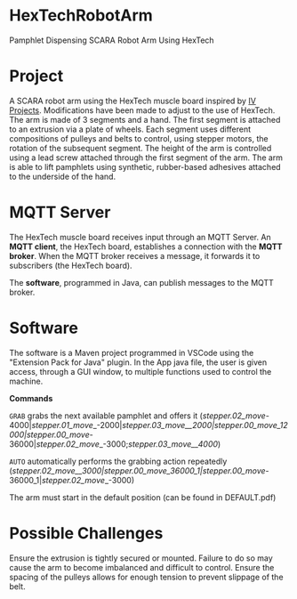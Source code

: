 # HexTechRobotArm
Pamphlet Dispensing SCARA Robot Arm Using HexTech

# Project
A SCARA robot arm using the HexTech muscle board inspired by [IV Projects](https://www.youtube.com/watch?v=pTr45EagXwk&t=204s). Modifications have been made to adjust to the use of HexTech. The arm is made of 3 segments and a hand. The first segment is attached to an extrusion via a plate of wheels. Each segment uses different compositions of pulleys and belts to control, using stepper motors, the rotation of the subsequent segment. The height of the arm is controlled using a lead screw attached through the first segment of the arm. The arm is able to lift pamphlets using synthetic, rubber-based adhesives attached to the underside of the hand.


# MQTT Server
The HexTech muscle board receives input through an MQTT Server. An **MQTT client**, the HexTech board, establishes a connection with the **MQTT broker**. When the MQTT broker receives a message, it forwards it to subscribers (the HexTech board).

The **software**, programmed in Java, can publish messages to the MQTT broker.

# Software
The software is a Maven project programmed in VSCode using the "Extension Pack for Java" plugin. In the App java file, the user is given access, through a GUI window, to multiple functions used to control the machine.

**Commands**

```GRAB``` grabs the next available pamphlet and offers it (_stepper.02_move_-4000|_stepper.01_move__-2000|_stepper.03_move__2000|stepper.00_move_12000|stepper.00_move_-36000|_stepper.02_move__-3000;_stepper.03_move__4000_)

```AUTO``` automatically performs the grabbing action repeatedly
(_stepper.02_move__3000|stepper.00_move_36000_1|stepper.00_move_-36000_1|_stepper.02_move__-3000)

The arm must start in the default position (can be found in DEFAULT.pdf)

# Possible Challenges
Ensure the extrusion is tightly secured or mounted. Failure to do so may cause the arm to become imbalanced and difficult to control. Ensure the spacing of the pulleys allows for enough tension to prevent slippage of the belt.
